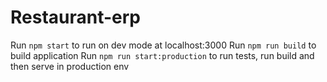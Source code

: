 # Restaurant-erp

Run ```npm start``` to run on dev mode at localhost:3000
Run ```npm run build``` to build application
Run ```npm run start:production``` to run tests, run build and then serve in production env